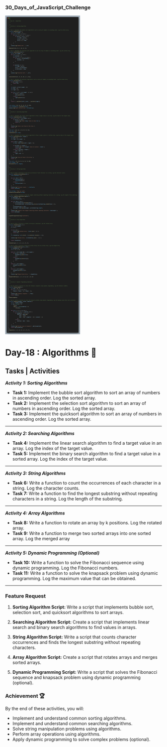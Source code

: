 ### 30_Days_of_JavaScript_Challenge

![Day 18 code](code.png)

# Day-18 : Algorithms 🍵

## Tasks | Activities

_**Activity 1: Sorting Algorithms**_

- **Task 1:** Implement the bubble sort algorithm to sort an array of numbers in ascending order. Log the sorted array.
- **Task 2:** Implement the selection sort algorithm to sort an array of numbers in ascending order. Log the sorted array.
- **Task 3:** Implement the quicksort algorithm to sort an array of numbers in ascending order. Log the sorted array.

<hr/>

_**Activity 2: Searching Algorithms**_

- **Task 4:** Implement the linear search algorithm to find a target value in an array. Log the index of the target value.
- **Task 5:** Implement the binary search algorithm to find a target value in a sorted array. Log the index of the target value.

<hr/>

_**Activity 3: String Algorithms**_

- **Task 6:** Write a function to count the occurrences of each character in a string. Log the character counts.
- **Task 7:** Write a function to find the longest substring without repeating characters in a string. Log the length of the substring.

<hr/>

_**Activity 4: Array Algorithms**_

- **Task 8:** Write a function to rotate an array by k positions. Log the rotated array.
- **Task 9:** Write a function to merge two sorted arrays into one sorted array. Log the merged array

<hr/>

_**Activity 5: Dynamic Programming (Optional)**_

- **Task 10:** Write a function to solve the Fibonacci sequence using dynamic programming. Log the Fibonacci numbers.
- **Task 11:** Write a function to solve the knapsack problem using dynamic programming. Log the maximum value that can be obtained.

<hr/>

### Feature Request

1. **Sorting Algorithm Script:** Write a script that implements bubble sort, selection sort, and quicksort algorithms to sort arrays.

2. **Searching Algorithm Script:** Create a script that implements linear search and binary search algorithms to find values in arrays.

3. **String Algorithm Script:** Write a script that counts character occurrences and finds the longest substring without repeating characters.

4. **Array Algorithm Script:** Create a script that rotates arrays and merges sorted arrays.

5. **Dynamic Programming Script:** Write a script that solves the Fibonacci sequence and knapsack problem using dynamic programming (optional).

### Achievement 🏆

By the end of these activities, you will:

- Implement and understand common sorting algorithms.
- Implement and understand common searching algorithms.
- Solve string manipulation problems using algorithms.
- Perform array operations using algorithms.
- Apply dynamic programming to solve complex problems (optional).
